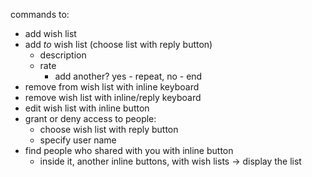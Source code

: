 commands to:

- add wish list
- add _to_ wish list (choose list with reply button)
    - description
    - rate
        - add another? yes - repeat, no - end
- remove from wish list with inline keyboard
- remove wish list with inline/reply keyboard
- edit wish list with inline button
- grant or deny access to people:
    - choose wish list with reply button
    - specify user name
- find people who shared with you with inline button
    - inside it, another inline buttons, with wish lists → display the list